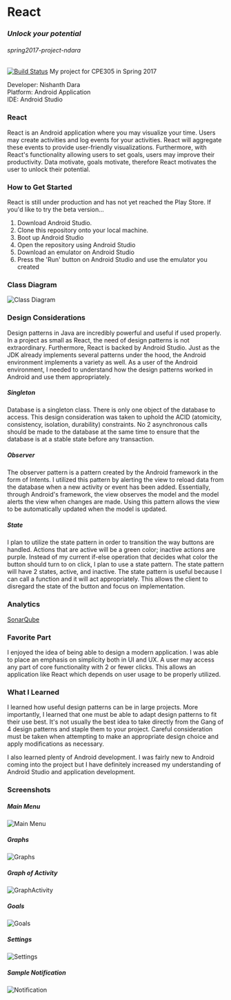 # React
### *Unlock your potential*
###### spring2017-project-ndara
[![Build Status](https://travis-ci.org/cpe305Spring17/spring2017-project-ndara.svg?branch=master)](https://travis-ci.org/cpe305Spring17/spring2017-project-ndara)
My project for CPE305 in Spring 2017

Developer:  Nishanth Dara <br/>
Platform:   Android Application <br/>
IDE:        Android Studio <br/>

### React
React is an Android application where you may visualize your time. Users may create activities and log events for your activities. React will aggregate these events to provide user-friendly visualizations. Furthermore, with React's functionality allowing users to set goals, users may improve their productivity. Data motivate, goals motivate, therefore React motivates the user to unlock their potential.

### How to Get Started
React is still under production and has not yet reached the Play Store. If you'd like to try the beta version...
1. Download Android Studio.
2. Clone this repository onto your local machine.
3. Boot up Android Studio
4. Open the repository using Android Studio
5. Download an emulator on Android Studio
6. Press the 'Run' button on Android Studio and use the emulator you created

### Class Diagram

![Class Diagram](https://github.com/cpe305Spring17/spring2017-project-ndara/blob/master/images/Class%20Diagram.png?raw=true)

### Design Considerations
Design patterns in Java are incredibly powerful and useful if used properly. In a project as small as React, the need of design patterns is not extraordinary. Furthermore, React is backed by Android Studio. Just as the JDK already implements several patterns under the hood, the Android environment implements a variety as well. As a user of the Android environment, I needed to understand how the design patterns worked in Android and use them appropriately. 

##### Singleton
Database is a singleton class. There is only one object of the database to access. This design consideration was taken to uphold the ACID (atomicity, consistency, isolation, durability) constraints. No 2 asynchronous calls should be made to the database at the same time to ensure that the database is at a stable state before any transaction.

##### Observer
The observer pattern is a pattern created by the Android framework in the form of Intents. I utilized this pattern by alerting the view to reload data from the database when a new activity or event has been added. Essentially, through Android's framework, the view observes the model and the model alerts the view when changes are made. Using this pattern allows the view to be automatically updated when the model is updated.

##### State
I plan to utilize the state pattern in order to transition the way buttons are handled. Actions that are active will be a green color; inactive actions are purple. Instead of my current if-else operation that decides what color the button should turn to on click, I plan to use a state pattern. The state pattern will have 2 states, active, and inactive. The state pattern is useful because I can call a function and it will act appropriately. This allows the client to disregard the state of the button and focus on implementation.

### Analytics
[SonarQube](https://sonarcloud.io/dashboard?id=spring2017-project-ndara)

### Favorite Part
I enjoyed the idea of being able to design a modern application. I was able to place an emphasis on simplicity both in UI and UX. A user may access any part of core functionality with 2 or fewer clicks. This allows an application like React which depends on user usage to be properly utilized.

### What I Learned
I learned how useful design patterns can be in large projects. More importantly, I learned that one must be able to adapt design patterns to fit their use best. It's not usually the best idea to take directly from the Gang of 4 design patterns and staple them to your project. Careful consideration must be taken when attempting to make an appropriate design choice and apply modifications as necessary.

I also learned plenty of Android development. I was fairly new to Android coming into the project but I have definitely increased my understanding of Android Studio and application development.

### Screenshots

##### Main Menu
![Main Menu](https://github.com/cpe305Spring17/spring2017-project-ndara/blob/master/images/Main%20Menu.png?raw=true)

##### Graphs
![Graphs](https://github.com/cpe305Spring17/spring2017-project-ndara/blob/master/images/Graphs.png?raw=true)

##### Graph of Activity
![GraphActivity](https://github.com/cpe305Spring17/spring2017-project-ndara/blob/master/images/GraphActivity.png?raw=true)

##### Goals
![Goals](https://github.com/cpe305Spring17/spring2017-project-ndara/blob/master/images/Goals.png?raw=true)

##### Settings
![Settings](https://github.com/cpe305Spring17/spring2017-project-ndara/blob/master/images/Settings.png?raw=true)

##### Sample Notification
![Notification](https://github.com/cpe305Spring17/spring2017-project-ndara/blob/master/images/Notification.png?raw=true)



